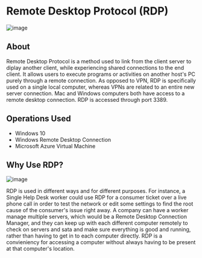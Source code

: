 <h1>Remote Desktop Protocol (RDP)</h1>

![image](https://github.com/achann297/AboutRDP/assets/162517715/11229e8b-28f5-4f42-aeed-b1853ffcb015)



<h2>About</h2>
Remote Desktop Protocol is a method used to link from the client server to diplay another client, while experiencing shared connections to the end client. It allows users to execute programs or activities on another host's PC purely through a remote connection. As opposed to VPN, RDP is specifically used on a single local computer, whereas VPNs are related to an entire new server connection. Mac and Windows computers both have access to a remote desktop connection. RDP is accessed through port 3389.

<h2>Operations Used </h2>

- Windows 10
- Windows Remote Desktop Connection
- Microsoft Azure Virtual Machine

<h2>Why Use RDP?</h2>

![image](https://github.com/achann297/AboutRDP/assets/162517715/e69f1d8d-01d3-4a6d-9b99-e2799819edd6)


<p>
RDP is used in different ways and for different purposes. For instance, a Single Help Desk worker could use RDP for a consumer ticket over a live phone call in order to test the network or edit some settings to find the root cause of the consumer's issue right away. A company can have a worker manage multiple servers, which would be a Remote Desktop Connection Manager, and they can keep up with each different computer remotely to check on servers and sata and make sure everything is good and running, rather than having to get in to each computer directly. RDP is a convieniency for accessing a computer without always having to be present at that computer's location.

